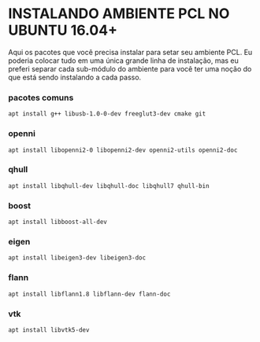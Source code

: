 # INSTALANDO AMBIENTE PCL NO UBUNTU 16.04+

Aqui os pacotes que você precisa instalar para setar seu ambiente PCL. Eu poderia colocar tudo em uma única grande linha de instalação, mas eu preferi separar cada sub-módulo do ambiente para você ter uma noção do que está sendo instalando a cada passo.

### pacotes comuns
```apt install g++ libusb-1.0-0-dev freeglut3-dev cmake git```
### openni
```apt install libopenni2-0 libopenni2-dev openni2-utils openni2-doc```
### qhull
```apt install libqhull-dev libqhull-doc libqhull7 qhull-bin```
### boost
```apt install libboost-all-dev```
### eigen
```apt install libeigen3-dev libeigen3-doc```
### flann
```apt install libflann1.8 libflann-dev flann-doc```
### vtk
```apt install libvtk5-dev```
